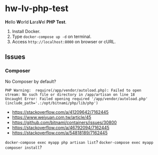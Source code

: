 # hw-lv-php-test

**H**ello **W**orld **L**ara**V**el **PHP** **Test**.

1. Install Docker.
2. Type `docker-compose up -d` on terminal.
3. Access `http://localhost:8000` on browser or cURL.

## Issues

### Composer

No Composer by default?

```shell
PHP Warning:  require(/app/vendor/autoload.php): Failed to open stream: No such file or directory in /app/artisan on line 18
Uncaught Error: Failed opening required '/app/vendor/autoload.php' (include_path='.:/opt/bitnami/php/lib/php')
```

* <https://stackoverflow.com/a/41209642/7162445>
* <https://www.weiyuan.com.tw/article/45>
* <https://github.com/bitnami/containers/issues/30800>
* <https://stackoverflow.com/a/46792094/7162445>
* <https://stackoverflow.com/a/54818189/7162445>

`docker-compose exec myapp php artisan list`?
`docker-compose exec myapp composer install`?
